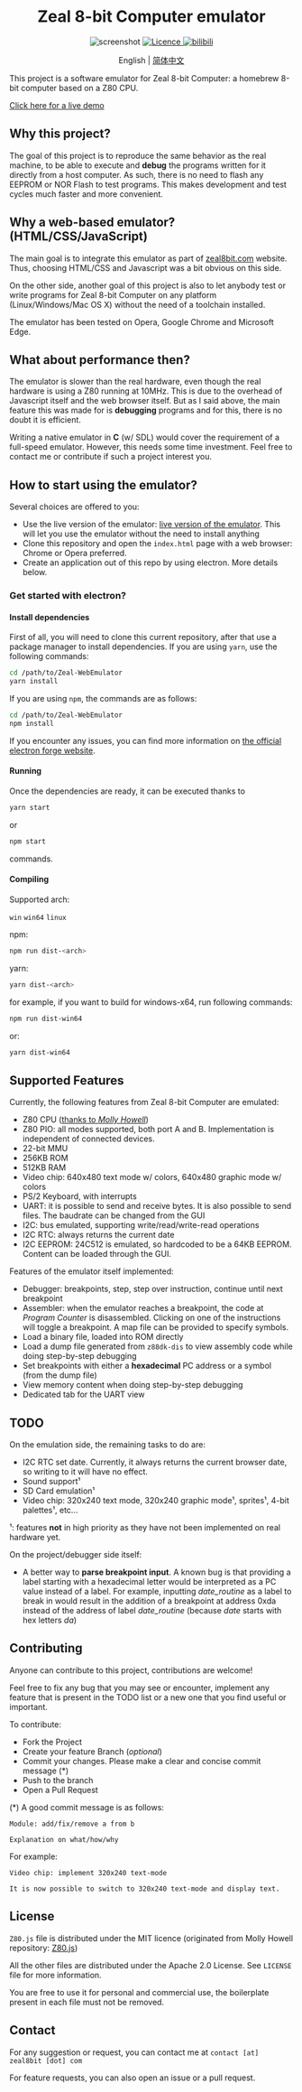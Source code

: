 <h1 align="center">Zeal 8-bit Computer emulator</h1>
<p align=center>
    <img src="imgs/screenshot.png" alt="screenshot" />
    <a href="https://opensource.org/licenses/Apache-2.0">
        <img src="https://img.shields.io/badge/License-Apache_2.0-blue.svg" alt="Licence" />
    </a>
    <a href="https://space.bilibili.com/1042658991?spm_id_from=333.337.0.0">
        <img alt="bilibili" src="https://img.shields.io/badge/dynamic/json?url=https%3A%2F%2Fapi.swo.moe%2Fstats%2Fbilibili%2F1042658991&query=count&color=282c34&label=bilibili&labelColor=FE7398&logo=bilibili&logoColor=white&logoSvg=data%3Aimage%2Fsvg%2Bxml%3Bbase64%2CPHN2ZyB2aWV3Qm94PSIwIDAgNTIgNTIiIHhtbG5zPSJodHRwOi8vd3d3LnczLm9yZy8yMDAwL3N2ZyI%2BPHBhdGggZD0iTTEuMzczNTIgMTcuMzUzMjJIOC4xMzUzMjNMMTcuMzUzMjIgMTYuNzUzMjF6IE0yLjEzNTMyIDMuMDAwMDJMMi4xMzUzMjIgMy4wMDAwMnoiLz48L3N2Zz4%3D)"/>
    </a>
</p>

<p align="center">
English | <a href="docs/README_zh_hans.md">简体中文</a>
</p>

This project is a software emulator for Zeal 8-bit Computer: a homebrew 8-bit computer based on a Z80 CPU.

[Click here for a live demo](https://zeal8bit.github.io/Zeal-WebEmulator/)

## Why this project?

The goal of this project is to reproduce the same behavior as the real machine, to be able to execute and **debug** the programs written for it directly from a host computer. As such, there is no need to flash any EEPROM or NOR Flash to test programs. This makes development and test cycles much faster and more convenient.

## Why a web-based emulator? (HTML/CSS/JavaScript)

The main goal is to integrate this emulator as part of [zeal8bit.com](https://zeal8bit.com) website. Thus, choosing HTML/CSS and Javascript was a bit obvious on this side.

On the other side, another goal of this project is also to let anybody test or write programs for Zeal 8-bit Computer on any platform (Linux/Windows/Mac OS X) without the need of a toolchain installed.

The emulator has been tested on Opera, Google Chrome and Microsoft Edge.

## What about performance then?

The emulator is slower than the real hardware, even though the real hardware is using a Z80 running at 10MHz. This is due to the overhead of Javascript itself and the web browser itself. But as I said above, the main feature this was made for is **debugging** programs and for this, there is no doubt it is efficient.


Writing a native emulator in **C** (w/ SDL) would cover the requirement of a full-speed emulator. However, this needs some time investment. Feel free to contact me or contribute if such a project interest you.

## How to start using the emulator?

Several choices are offered to you:

* Use the live version of the emulator: [live version of the emulator](https://zeal8bit.github.io/Zeal-WebEmulator/). This will let you use the emulator without the need to install anything
* Clone this repository and open the `index.html` page with a web browser: Chrome or Opera preferred.
* Create an application out of this repo by using electron. More details below.

### Get started with electron?

#### Install dependencies

First of all, you will need to clone this current repository, after that use a package manager to install dependencies. If you are using `yarn`, use the following commands:

```bash
cd /path/to/Zeal-WebEmulator
yarn install
```

If you are using `npm`, the commands are as follows:

```bash
cd /path/to/Zeal-WebEmulator
npm install
```

If you encounter any issues, you can find more information on [the official electron forge website](https://www.electronforge.io/import-existing-project).

#### Running

Once the dependencies are ready, it can be executed thanks to

```bash
yarn start
```

or

```bash
npm start
```

commands.

#### Compiling

Supported arch:

`win` `win64` `linux`

npm:

```bash
npm run dist-<arch>
```

yarn:

```bash
yarn dist-<arch>
```

for example, if you want to build for windows-x64, run following commands:

```bash
npm run dist-win64
```

or:

```bash
yarn dist-win64
```

## Supported Features

Currently, the following features from Zeal 8-bit Computer are emulated:

* Z80 CPU ([thanks to *Molly Howell*](https://github.com/DrGoldfire/Z80.js))
* Z80 PIO: all modes supported, both port A and B. Implementation is independent of connected devices.
* 22-bit MMU
* 256KB ROM
* 512KB RAM
* Video chip: 640x480 text mode w/ colors, 640x480 graphic mode w/ colors
* PS/2 Keyboard, with interrupts
* UART: it is possible to send and receive bytes. It is also possible to send files. The baudrate can be changed from the GUI
* I2C: bus emulated, supporting write/read/write-read operations
* I2C RTC: always returns the current date
* I2C EEPROM: 24C512 is emulated, so hardcoded to be a 64KB EEPROM. Content can be loaded through the GUI.

Features of the emulator itself implemented:

* Debugger: breakpoints, step, step over instruction, continue until next breakpoint
* Assembler: when the emulator reaches a breakpoint, the code at *Program Counter* is disassembled. Clicking on one of the instructions will toggle a breakpoint. A map file can be provided to specify symbols.
* Load a binary file, loaded into ROM directly
* Load a dump file generated from `z88dk-dis` to view assembly code while doing step-by-step debugging
* Set breakpoints with either a **hexadecimal** PC address or a symbol (from the dump file)
* View memory content when doing step-by-step debugging
* Dedicated tab for the UART view

## TODO

On the emulation side, the remaining tasks to do are:

* I2C RTC set date. Currently, it always returns the current browser date, so writing to it will have no effect.
* Sound support¹
* SD Card emulation¹
* Video chip: 320x240 text mode, 320x240 graphic mode¹, sprites¹, 4-bit palettes¹, etc...

¹: features **not** in high priority as they have not been implemented on real hardware yet.

On the project/debugger side itself:

* A better way to **parse breakpoint input**. A known bug is that providing a label starting with a hexadecimal letter would be interpreted as a PC value instead of a label. For example, inputting *date_routine* as a label to break in would result in the addition of a breakpoint at address 0xda instead of the address of label *date_routine* (because *date* starts with hex letters *da*)

## Contributing

Anyone can contribute to this project, contributions are welcome!

Feel free to fix any bug that you may see or encounter, implement any feature that is present in the TODO list or a new one that you find useful or important.

To contribute:

* Fork the Project
* Create your feature Branch (*optional*)
* Commit your changes. Please make a clear and concise commit message (*)
* Push to the branch
* Open a Pull Request

(*) A good commit message is as follows:

```plain
Module: add/fix/remove a from b

Explanation on what/how/why
```

For example:

```plain
Video chip: implement 320x240 text-mode

It is now possible to switch to 320x240 text-mode and display text.
```

## License

`Z80.js` file is distributed under the MIT licence (originated from Molly Howell repository: [Z80.js](https://github.com/DrGoldfire/Z80.js))

All the other files are distributed under the Apache 2.0 License. See `LICENSE` file for more information.

You are free to use it for personal and commercial use, the boilerplate present in each file must not be removed.

## Contact

<!--
    DO NOT MODIFY IT
    discussion: https://github.com/Zeal8bit/Zeal-WebEmulator/pull/11#discussion_r1326039822
-->
For any suggestion or request, you can contact me at `contact [at] zeal8bit [dot] com`

For feature requests, you can also open an issue or a pull request.
